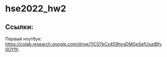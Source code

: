 # hse2022_hw2
## Ссылки: 
Первый ноутбук: https://colab.research.google.com/drive/11C07kCx459hvsDMGeSefUxatBfv0OYfh
